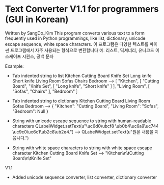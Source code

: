 # Text Converter V1.1 for programmers (GUI in Korean)
Written by SangDo_Kim
This program converts various text to a form frequently used in Python programmings, like list, dictionary,
unicode escape sequence, white space characters.
이 프로그램은 다양한 텍스트를 파이썬 프로그램에서 자주 사용되는 형식으로 변환합니다
예: 리스트, 딕셔너리, 유니코드 이스케이프 시퀀스, 공백 문자

Example:
- Tab indented string to list
Kitchen
	Cutting Board
	Knife Set
		Long knife
		Short knife
Living Room
	Sofas
	Chairs
Bedroom
-->
[
	"Kitchen",
	[
		"Cutting Board",
		"Knife Set",
		[
			"Long knife",
			"Short knife"
		]
	],
	"Living Room",
	[
		"Sofas",
		"Chairs"
	],
	"Bedroom"
]

- Tab indented string to dictionary
Kitchen
	Cutting Board
Living Room
	Sofas
Bedroom
-->
{
	"Kitchen": "Cutting Board",
	"Living Room": "Sofas",
	"Bedroom": Null
}

- String with unicode escape sequence to string with human-readable characters
QLabelWidget.setText(u"\uc6d0\ubcf8 \ub0b4\uc6a9\uc744 \uc9c0\uc6c1\ub2c8\ub2e4.")
-->
QLabelWidget.setText(u"원본 내용을 지웁니다.")

- String with white space characters to string with white space escape character
Kitchen
	Cutting Board
	Knife Set
-->
"Kitchen\n\tCutting Board\n\tKnife Set"

V1.1
- Added unicode sequence converter, list converter, dictionary converter
